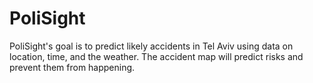# PoliSight
PoliSight's goal is to predict likely accidents in Tel Aviv using data on location, time, and the weather.
The accident map will predict risks and prevent them from happening.
